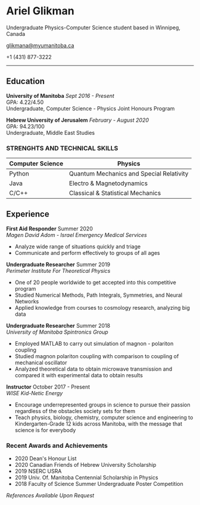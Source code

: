 # Ariel Glikman

Undergraduate Physics-Computer Science student based in Winnipeg, Canada

glikmana@myumanitoba.ca

+1 (431) 877-3222
___
## Education
**University of Manitoba**  *Sept 2016 - Present*       
GPA: 4.22/4.50    
Undergraduate, Computer Science - Physics Joint Honours Program

**Hebrew University of Jerusalem** *February - August 2020*   
GPA: 94.23/100      
Undergraduate, Middle East Studies


### STRENGHTS AND TECHNICAL SKILLS

| Computer Science | Physics                                |
| ---------------  | -------                                |
| Python           |Quantum Mechanics and Special Relativity|
| Java             | Electro & Magnetodynamics              |
| C/C++            | Classical & Statistical Mechanics      |

## Experience

**First Aid Responder** Summer 2020  
*Magen David Adom - Israel Emergency Medical Services*


* Analyze wide range of situations quickly and triage
* Communicate and perform effectively to groups of all ages

**Undergraduate Researcher** Summer 2019  
*Perimeter Institute For Theoretical Physics*


* One of 20 people worldwide to get accepted into this competitive program
* Studied Numerical Methods, Path Integrals, Symmetries, and Neural Networks
* Applied knowledge from courses to cosmology research, analyzing big data

**Undergraduate Researcher** Summer 2018  
*University of Manitoba Spintronics Group*


* Employed MATLAB to carry out simulation of magnon - polariton coupling
* Studied magnon polariton coupling with comparison to coupling of mechanical oscillator
* Analyzed theoretical data to obtain microwave transmission and compared it with experimental data
to obtain results

**Instructor** October 2017 - Present  
*WISE Kid-Netic Energy*


* Encourage underrepresented groups in science to pursue their passion regardless of the obstacles society
sets for them
* Teach physics, biology, chemistry, computer science and engineering to Kindergarten-Grade 12 kids
across Manitoba, with the message that science is for everybody


### Recent Awards and Achievements

* 2020 Dean's Honour List 
* 2020 Canadian Friends of Hebrew University Scholarship
* 2019 NSERC USRA
* 2019 Univ. Of. Manitoba Centennial Scholarship in Physics
* 2018 Faculty of Science Summer Undergraduate Poster Competition


*References Available Upon Request* 
